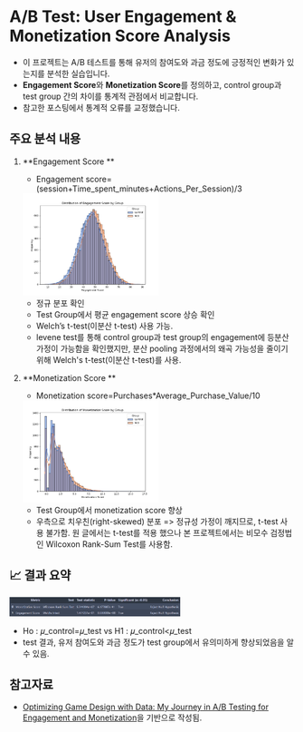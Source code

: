 # A/B Test: User Engagement & Monetization Score Analysis
- 이 프로젝트는 A/B 테스트를 통해 유저의 참여도와 과금 정도에 긍정적인 변화가 있는지를 분석한 실습입니다.  
- **Engagement Score**와 **Monetization Score**를 정의하고, control group과 test group 간의 차이를 통계적 관점에서 비교합니다.
- 참고한 포스팅에서 통계적 오류를 교정했습니다.

##  주요 분석 내용

1. **Engagement Score **
   - Engagement score= (session+Time_spent_minutes+Actions_Per_Session)/3
   
   <img src="./figures/engagement.png" style="width:50%;"/>

   -  정규 분포 확인  
   - Test Group에서 평균 engagement score 상승 확인
   - Welch’s t-test(이분산 t-test) 사용 가능.
   - levene test를 통해 control group과 test group의 engagement에 등분산 가정이 가능함을 확인했지만, 분산 pooling 과정에서의 왜곡 가능성을 줄이기 위해 Welch's t-test(이분산 t-test)를 사용.

3. **Monetization Score **
   - Monetization score=Purchases*Average_Purchase_Value/10
   
   <img src="./figures/monetization.png" style="width:50%;"/>

   - Test Group에서 monetization score 향상
   - 우측으로 치우친(right-skewed) 분포 => 정규성 가정이 깨지므로, t-test 사용 불가함. 원 글에서는 t-test를 적용 했으나 본 프로젝트에서는 비모수 검정법인 Wilcoxon Rank-Sum Test를 사용함.

## 📈 결과 요약

<img src="./figures/AB_test_result.PNG" style="width:60%;"/>

   - Ho : 𝜇_control=𝜇_test vs H1 : 𝜇_control<𝜇_test
   - test 결과, 유저 참여도와 과금 정도가 test group에서 유의미하게 향상되었음을 알 수 있음.


## 참고자료

- [Optimizing Game Design with Data: My Journey in A/B Testing for Engagement and Monetization](https://halbeeb.medium.com/optimizing-game-design-with-data-my-journey-in-a-b-testing-for-engagement-and-monetization-d812bf58360f)을 기반으로 작성됨.


